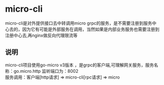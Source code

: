 # micro-cli
micro-cli是对外提供接口去中转调用micro grpc的服务，是不需要注册到服务中心去的，因为它有可能是外部服务在调用，当然如果是内部业务服务也需要注册到注册中心去,再nginx做反向代理限流等

## 说明
micro-cli项目使用go-micro v3版本 ，是grpc的客户端,可理解网关服务，服务名称：go.micro.http 监听端口为：8002  
服务调用：客户端[http请求] => micro-cli[rpc请求] => micro  
